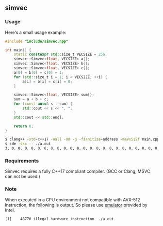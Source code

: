 ## simvec

### Usage

Here's a small usage example:

```cpp
#include "include/simvec.hpp"

int main() {
    static constexpr std::size_t VECSIZE = 256;
    simvec::Simvec<float, VECSIZE> a{};
    simvec::Simvec<float, VECSIZE> b{};
    simvec::Simvec<float, VECSIZE> c{};
    a[0] = b[0] = c[0] = 1;
    for (std::size_t i = 1; i < VECSIZE; ++i) {
        a[i] = b[i] = c[i] = 0;
    }

    simvec::Simvec<float, VECSIZE> sum{};
    sum = a + b + c;
    for (const auto& s : sum) {
        std::cout << s << ", ";
    }
    std::cout << std::endl;

    return 0;
}
```

```bash
$ clang++ -std=c++17 -Wall -O0 -g -fsanitize=address -mavx512f main.cpp
$ sde -skx -- ./a.out
3, 0, 0, 0, 0, 0, 0, 0, 0, 0, 0, 0, 0, 0, 0, 0, 0, 0, 0, 0, 0, 0, 0, 0, 0, 0, 0, 0, 0, 0, 0, 0, 0, 0, 0, 0, 0, 0, 0, 0, 0, 0, 0, 0, 0, 0, 0, 0, 0, 0, 0, 0, 0, 0, 0, 0, 0, 0, 0, 0, 0, 0, 0, 0, 0, 0, 0, 0, 0, 0, 0, 0, 0, 0, 0, 0, 0, 0, 0, 0, 0, 0, 0, 0, 0, 0, 0, 0, 0, 0, 0, 0, 0, 0, 0, 0, 0, 0, 0, 0, 0, 0, 0, 0, 0, 0, 0, 0, 0, 0, 0, 0, 0, 0, 0, 0, 0, 0, 0, 0, 0, 0, 0, 0, 0, 0, 0, 0, 0, 0, 0, 0, 0, 0, 0, 0, 0, 0, 0, 0, 0, 0, 0, 0, 0, 0, 0, 0, 0, 0, 0, 0, 0, 0, 0, 0, 0, 0, 0, 0, 0, 0, 0, 0, 0, 0, 0, 0, 0, 0, 0, 0, 0, 0, 0, 0, 0, 0, 0, 0, 0, 0, 0, 0, 0, 0, 0, 0, 0, 0, 0, 0, 0, 0, 0, 0, 0, 0, 0, 0, 0, 0, 0, 0, 0, 0, 0, 0, 0, 0, 0, 0, 0, 0, 0, 0, 0, 0, 0, 0, 0, 0, 0, 0, 0, 0, 0, 0, 0, 0, 0, 0, 0, 0, 0, 0, 0, 0, 0, 0, 0, 0, 0, 0, 0, 0, 0, 0, 0, 0, 0, 0, 0, 0, 0, 0,
```

### Requirements

Simvec requires a fully C++17 compliant compiler. (GCC or Clang, MSVC can not be used.)

### Note

When executed in a CPU environment not compatible with AVX-512 instruction, the following is output.
So please use [emulator](https://software.intel.com/en-us/articles/intel-software-development-emulator) provided by Intel.

```bash
[1]    48770 illegal hardware instruction  ./a.out
```
